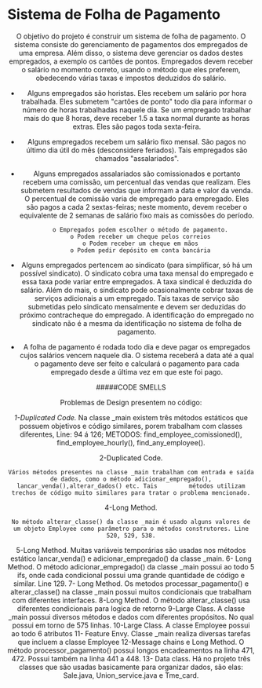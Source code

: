 # Sistema de Folha de Pagamento

<center>O objetivo do projeto é construir um sistema de folha de pagamento. O sistema consiste do
gerenciamento de pagamentos dos empregados de uma empresa. Além disso, o sistema deve
gerenciar os dados destes empregados, a exemplo os cartões de pontos. Empregados devem receber
o salário no momento correto, usando o método que eles preferem, obedecendo várias taxas e
impostos deduzidos do salário.
  
   - Alguns empregados são horistas. Eles recebem um salário por hora trabalhada. Eles
       submetem "cartões de ponto" todo dia para informar o número de horas trabalhadas naquele
       dia. Se um empregado trabalhar mais do que 8 horas, deve receber 1.5 a taxa normal
       durante as horas extras. Eles são pagos toda sexta-feira.
       
   - Alguns empregados recebem um salário fixo mensal. São pagos no último dia útil do mês
       (desconsidere feriados). Tais empregados são chamados "assalariados".
       
   - Alguns empregados assalariados são comissionados e portanto recebem uma comissão, um
       percentual das vendas que realizam. Eles submetem resultados de vendas que informam a
       data e valor da venda. O percentual de comissão varia de empregado para empregado. Eles
       são pagos a cada 2 sextas-feiras; neste momento, devem receber o equivalente de 2 semanas
       de salário fixo mais as comissões do período.
       
           o Empregados podem escolher o método de pagamento.
           o Podem receber um cheque pelos correios
           o Podem receber um cheque em mãos
           o Podem pedir depósito em conta bancária
   
   -  Alguns empregados pertencem ao sindicato (para simplificar, só há um possível sindicato).
        O sindicato cobra uma taxa mensal do empregado e essa taxa pode variar entre
        empregados. A taxa sindical é deduzida do salário. Além do mais, o sindicato pode
        ocasionalmente cobrar taxas de serviços adicionais a um empregado. Tais taxas de serviço
        são submetidas pelo sindicato mensalmente e devem ser deduzidas do próximo
        contracheque do empregado. A identificação do empregado no sindicato não é a mesma da
        identificação no sistema de folha de pagamento.
   
   - A folha de pagamento é rodada todo dia e deve pagar os empregados cujos salários vencem
        naquele dia. O sistema receberá a data até a qual o pagamento deve ser feito e calculará o
        pagamento para cada empregado desde a última vez em que este foi pago.
        
       
#####CODE SMELLS

Problemas de Design presentem no código:


*1-Duplicated Code.*
    Na classe _main existem três métodos estáticos que possuem objetivos e código similares, porem trabalham com classes diferentes, Line: 94 á 126;
    METODOS: find_employee_comissioned(), find_employee_hourly(), find_any_employee().


2-Duplicated Code.

    Vários métodos presentes na classe _main trabalham com entrada e saída de dados, como o método adicionar_empregado(), lancar_venda(),alterar_dados() etc. Tais         métodos utilizam trechos de código muito similares para tratar o problema mencionado.


4-Long Method.

    No método alterar_classe() da classe _main é usado alguns valores de um objeto Employee como parâmetro para o métodos construtores. Line 520, 529, 538.


5-Long Method.
    Muitas variáveis temporárias são usadas nos métodos estático lancar_venda() e adicionar_empregado() da classe _main. 
6- Long Method.
    O método adicionar_empregado() da classe _main possui ao todo 5 ifs, onde cada condicional possui uma grande quantidade de código e similar. Line 129.
7- Long Method.
    Os metodos processar_pagamento() e alterar_classe() na classe _main possui muitos condicionais que trabalham com diferentes interfaces.
8-Long Method.
    O método alterar_classe() usa diferentes condicionais para logica de retorno 
9-Large Class.
    A classe _main possui diversos métodos e dados com diferentes propósitos. No qual possui em torno de 575 linhas.
10-Large Class. 
    A classe Employee possui ao todo 6 atributos
11- Feature Envy.
    Classe _main realiza diversas tarefas que incluem a classe Employee
12-Message chains e Long Method.
    O método processor_pagamento() possui longos encadeamentos na linha 471, 472. Possui também na linha 441 a 448.
13- Data class.
    Há no projeto três classes que são usadas basicamente para organizar dados, são elas:
    Sale.java, Union_service.java e Tme_card.

</center>
